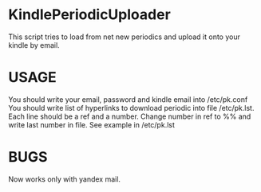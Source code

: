 KindlePeriodicUploader
======================

This script tries to load from net new periodics and upload it onto your kindle by email.

USAGE
=====================

You should write your email, password and kindle email into /etc/pk.conf
You should write list of hyperlinks to download periodic into file /etc/pk.lst. Each line should be a ref and a number. Change number in ref to %% and write last number in file.
See example in /etc/pk.lst


BUGS
======================

Now works only with yandex mail.
